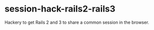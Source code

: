 session-hack-rails2-rails3
==========================

Hackery to get Rails 2 and 3 to share a common session in the browser.